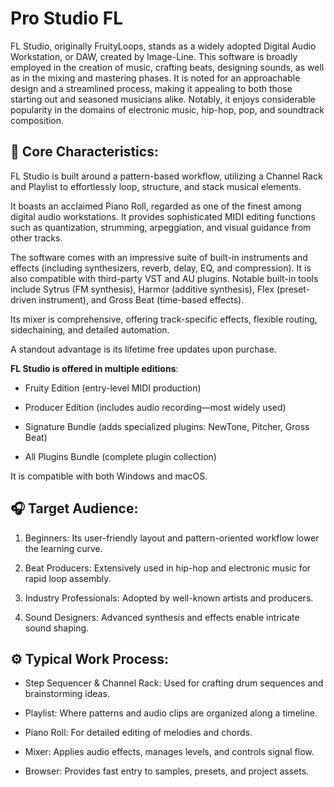 # Pro Studio FL  
FL Studio, originally FruityLoops, stands as a widely adopted Digital Audio Workstation, or DAW, created by Image-Line. This software is broadly employed in the creation of music, crafting beats, designing sounds, as well as in the mixing and mastering phases. It is noted for an approachable design and a streamlined process, making it appealing to both those starting out and seasoned musicians alike. Notably, it enjoys considerable popularity in the domains of electronic music, hip-hop, pop, and soundtrack composition.


## 🎹 Core Characteristics:
FL Studio is built around a pattern-based workflow, utilizing a Channel Rack and Playlist to effortlessly loop, structure, and stack musical elements.

It boasts an acclaimed Piano Roll, regarded as one of the finest among digital audio workstations. It provides sophisticated MIDI editing functions such as quantization, strumming, arpeggiation, and visual guidance from other tracks.

The software comes with an impressive suite of built-in instruments and effects (including synthesizers, reverb, delay, EQ, and compression). It is also compatible with third-party VST and AU plugins. Notable built-in tools include Sytrus (FM synthesis), Harmor (additive synthesis), Flex (preset-driven instrument), and Gross Beat (time-based effects).

Its mixer is comprehensive, offering track-specific effects, flexible routing, sidechaining, and detailed automation.

A standout advantage is its lifetime free updates upon purchase.

**FL Studio is offered in multiple editions**:

- Fruity Edition (entry-level MIDI production)

- Producer Edition (includes audio recording—most widely used)

- Signature Bundle (adds specialized plugins: NewTone, Pitcher, Gross Beat)

- All Plugins Bundle (complete plugin collection)

It is compatible with both Windows and macOS.

## 🎧 Target Audience:
1. Beginners: Its user-friendly layout and pattern-oriented workflow lower the learning curve.

2. Beat Producers: Extensively used in hip-hop and electronic music for rapid loop assembly.

3. Industry Professionals: Adopted by well-known artists and producers.

4. Sound Designers: Advanced synthesis and effects enable intricate sound shaping.

## ⚙️ Typical Work Process:
- Step Sequencer & Channel Rack: Used for crafting drum sequences and brainstorming ideas.

- Playlist: Where patterns and audio clips are organized along a timeline.

- Piano Roll: For detailed editing of melodies and chords.

- Mixer: Applies audio effects, manages levels, and controls signal flow.

- Browser: Provides fast entry to samples, presets, and project assets.
